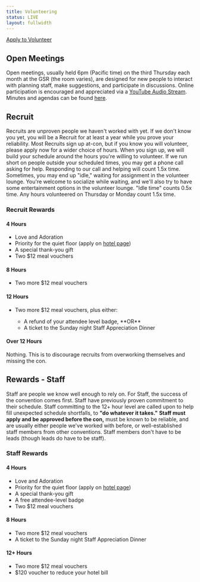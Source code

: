 ```yaml
---
title: Volunteering
status: LIVE
layout: fullwidth
---
```

<div class="page-wrapper">
<p class="textcenter"><a class="button" href="https://reg.goblfc.org/apply/volunteer">Apply to Volunteer</a></p>
</div>

<div class="one-full bg-one">
<div class="page-wrapper">

## Open Meetings

Open meetings, usually held 6pm (Pacific time) on the third Thursday each month at the GSR (the room varies), are designed for new people to interact with planning staff, make suggestions, and participate in discussions. Online participation is encouraged and appreciated via a <a href="https://www.youtube.com/c/BiggestlittlefurconOrg" target="_blank">YouTube Audio Stream</a>. Minutes and agendas can be found <a href="https://drive.google.com/folderview?id=0B93xZv0lzNSAaW1yTFh3a2JkQlU" target="_blank">here</a>.

<!--<small>**NOTE**: Sometimes the date and time are different, check <a href="http://www.twitter.com/biggestlittlefc" target="_blank">Twitter</a> for updates.</small>

- **Thursday Feb 15, GSR, Whitney Room.** 6pm for leads and 2nds, 7pm for general session-->

<div class="clear"></div>
</div>
</div>

<div class="one-full bg-two">
<div class="page-wrapper">

## Recruit
Recruits are unproven people we haven't worked with yet. If we don't know you yet, you will be a Recruit for at least a year while you prove your reliability. Most Recruits sign up at-con, but if you know you will volunteer, please apply now for a wider choice of hours.
  When you sign up, we will build your schedule around the hours you're willing to volunteer. If we run short on people outside your scheduled times, you may get a phone call asking for help. Responding to our call and helping will count 1.5x time.
  Sometimes, you may end up "idle," waiting for assignment in the volunteer lounge. You're welcome to socialize while waiting, and we'll also try to have some entertainment options in the volunteer lounge. "Idle time" counts 0.5x time.
  Any hours volunteered on Thursday or Monday count 1.5x time.

### Recruit Rewards
  
#### 4 Hours
<ul><li>Love and Adoration</li>
<li>Priority for the quiet floor (apply on <a href="/hotel/">hotel page</a>)</li>
<li>A special thank-you gift</li>
<li>Two $12 meal vouchers</li></ul>

#### 8 Hours
<ul><li>Two more $12 meal vouchers</li></ul>

#### 12 Hours
<ul><li>Two more $12 meal vouchers, plus either:</li>
<ul><li>A refund of your attendee level badge, **OR**</li>
<li>A ticket to the Sunday night Staff Appreciation Dinner</li></ul></ul>

#### Over 12 Hours
Nothing. This is to discourage recruits from overworking themselves and missing the con.

## Rewards - Staff
Staff are people we know well enough to rely on. For Staff, the success of the convention comes first. Staff have previously proven commitment to their schedule. Staff committing to the 12+ hour level are called upon to help fill unexpected schedule shortfalls, to **"do whatever it takes."**
  **Staff must apply and be approved before the con,** must be known to be reliable, and are usually either people we've worked with before, or well-established staff members from other conventions.
  Staff members don't have to be leads (though leads do have to be staff).

### Staff Rewards

#### 4 Hours
<ul><li>Love and Adoration</li>
<li>Priority for the quiet floor (apply on <a href="/hotel/">hotel page</a>)</li>
<li>A special thank-you gift</li>
<li>A free attendee-level badge</li>
<li>Two $12 meal vouchers</li></ul>

#### 8 Hours
<ul><li>Two more $12 meal vouchers</li>
<li>A ticket to the Sunday night Staff Appreciation Dinner</li></ul>

#### 12+ Hours
<ul><li>Two more $12 meal vouchers</li>
<li>$120 voucher to reduce your hotel bill</li></ul>

<div class="clear"></div>
</div>
</div>
